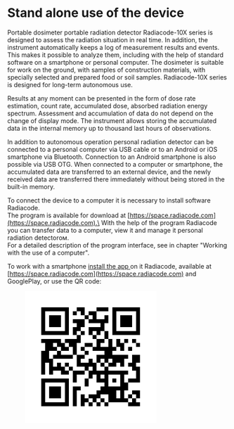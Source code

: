 # Stand alone use of the device

Portable dosimeter portable radiation detector  Radiacode-10X series is designed to assess the radiation situation in real time. In addition, the instrument automatically keeps a log of measurement results and events. This makes it possible to analyze them, including with the help of standard software on a smartphone or personal computer. The dosimeter is suitable for work on the ground, with samples of construction materials, with specially selected and prepared food or soil samples. Radiacode-10X series is designed for long-term autonomous use.&#x20;

Results at any moment can be presented in the form of dose rate estimation, count rate, accumulated dose, absorbed radiation energy spectrum. Assessment and accumulation of data do not depend on the change of display mode. The instrument allows storing the accumulated data in the internal memory up to thousand last hours of observations.

In addition to autonomous operation personal radiation detector can be connected to a personal computer via USB cable or to an Android or iOS smartphone via Bluetooth. Connection to an Android smartphone is also possible via USB OTG. When connected to a computer or smartphone, the accumulated data are transferred to an external device, and the newly received data are transferred there immediately without being stored in the built-in memory.

To connect the device to a computer it is necessary to install software Radiacode.\
The program is available for download at [https://space.radiacode.com](https://space.radiacode.com).\
With the help of the program Radiacode you can transfer data to a computer, view it and manage it personal radiation detectorом.\
For a detailed description of the program interface, see in chapter "Working with the use of a computer".

To work with a smartphone [install the app ](working-with-a-smartphone.md)on it Radiacode, available at [https://space.radiacode.com](https://space.radiacode.com) and GooglePlay, or use the QR code:

<figure><img src="../.gitbook/assets/frame.png" alt=""><figcaption></figcaption></figure>
